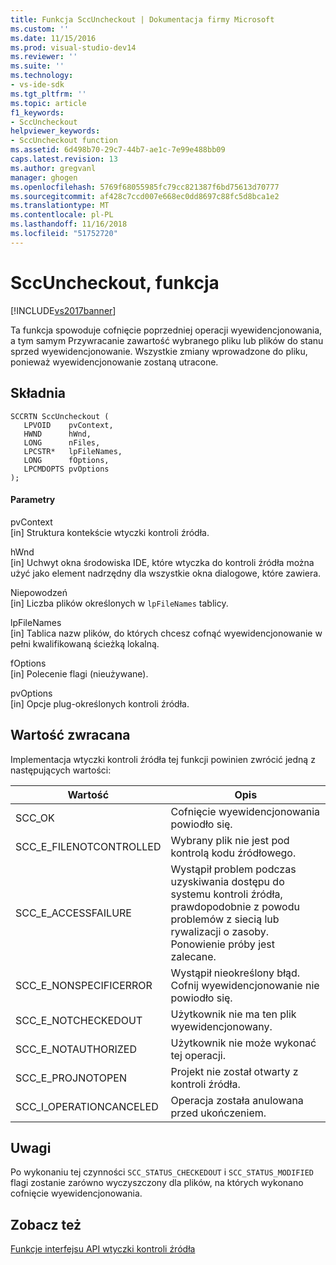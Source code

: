 ```yaml
---
title: Funkcja SccUncheckout | Dokumentacja firmy Microsoft
ms.custom: ''
ms.date: 11/15/2016
ms.prod: visual-studio-dev14
ms.reviewer: ''
ms.suite: ''
ms.technology:
- vs-ide-sdk
ms.tgt_pltfrm: ''
ms.topic: article
f1_keywords:
- SccUncheckout
helpviewer_keywords:
- SccUncheckout function
ms.assetid: 6d498b70-29c7-44b7-ae1c-7e99e488bb09
caps.latest.revision: 13
ms.author: gregvanl
manager: ghogen
ms.openlocfilehash: 5769f68055985fc79cc821387f6bd75613d70777
ms.sourcegitcommit: af428c7ccd007e668ec0dd8697c88fc5d8bca1e2
ms.translationtype: MT
ms.contentlocale: pl-PL
ms.lasthandoff: 11/16/2018
ms.locfileid: "51752720"
---
```

# <a name="sccuncheckout-function"></a>SccUncheckout, funkcja
[!INCLUDE[vs2017banner](../includes/vs2017banner.md)]

Ta funkcja spowoduje cofnięcie poprzedniej operacji wyewidencjonowania, a tym samym Przywracanie zawartość wybranego pliku lub plików do stanu sprzed wyewidencjonowanie. Wszystkie zmiany wprowadzone do pliku, ponieważ wyewidencjonowanie zostaną utracone.  
  
## <a name="syntax"></a>Składnia  
  
```cpp#  
SCCRTN SccUncheckout (  
   LPVOID    pvContext,  
   HWND      hWnd,  
   LONG      nFiles,  
   LPCSTR*   lpFileNames,  
   LONG      fOptions,  
   LPCMDOPTS pvOptions  
);  
```  
  
#### <a name="parameters"></a>Parametry  
 pvContext  
 [in] Struktura kontekście wtyczki kontroli źródła.  
  
 hWnd  
 [in] Uchwyt okna środowiska IDE, które wtyczka do kontroli źródła można użyć jako element nadrzędny dla wszystkie okna dialogowe, które zawiera.  
  
 Niepowodzeń  
 [in] Liczba plików określonych w `lpFileNames` tablicy.  
  
 lpFileNames  
 [in] Tablica nazw plików, do których chcesz cofnąć wyewidencjonowanie w pełni kwalifikowaną ścieżką lokalną.  
  
 fOptions  
 [in] Polecenie flagi (nieużywane).  
  
 pvOptions  
 [in] Opcje plug-określonych kontroli źródła.  
  
## <a name="return-value"></a>Wartość zwracana  
 Implementacja wtyczki kontroli źródła tej funkcji powinien zwrócić jedną z następujących wartości:  
  
|Wartość|Opis|  
|-----------|-----------------|  
|SCC_OK|Cofnięcie wyewidencjonowania powiodło się.|  
|SCC_E_FILENOTCONTROLLED|Wybrany plik nie jest pod kontrolą kodu źródłowego.|  
|SCC_E_ACCESSFAILURE|Wystąpił problem podczas uzyskiwania dostępu do systemu kontroli źródła, prawdopodobnie z powodu problemów z siecią lub rywalizacji o zasoby. Ponowienie próby jest zalecane.|  
|SCC_E_NONSPECIFICERROR|Wystąpił nieokreślony błąd. Cofnij wyewidencjonowanie nie powiodło się.|  
|SCC_E_NOTCHECKEDOUT|Użytkownik nie ma ten plik wyewidencjonowany.|  
|SCC_E_NOTAUTHORIZED|Użytkownik nie może wykonać tej operacji.|  
|SCC_E_PROJNOTOPEN|Projekt nie został otwarty z kontroli źródła.|  
|SCC_I_OPERATIONCANCELED|Operacja została anulowana przed ukończeniem.|  
  
## <a name="remarks"></a>Uwagi  
 Po wykonaniu tej czynności `SCC_STATUS_CHECKEDOUT` i `SCC_STATUS_MODIFIED` flagi zostanie zarówno wyczyszczony dla plików, na których wykonano cofnięcie wyewidencjonowania.  
  
## <a name="see-also"></a>Zobacz też  
 [Funkcje interfejsu API wtyczki kontroli źródła ](../extensibility/source-control-plug-in-api-functions.md)

